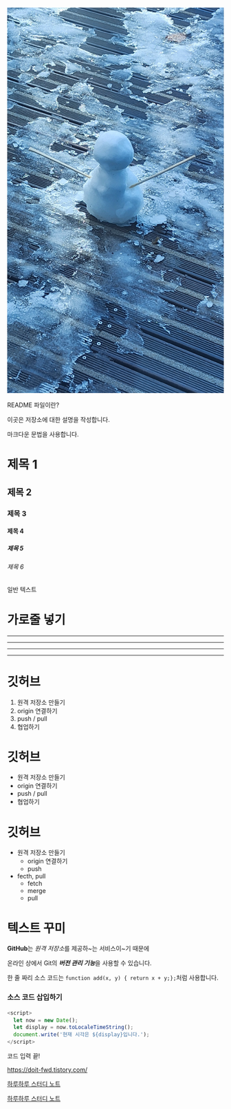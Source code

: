 ![눈사람 이미지](./KakaoTalk_20250108_113929039.jpg)

README 파일이란?

이곳은 저장소에 대한 설명을 작성합니다.

마크다운 문법을 사용합니다.

# 제목 1

## 제목 2

### 제목 3

#### 제목 4

##### 제목 5

###### 제목 6

일반 텍스트

# 가로줄 넣기

---

- - - -

****

***

# 깃허브

1. 원격 저장소 만들기
2. origin 연결하기
3. push / pull
4. 협업하기

# 깃허브

- 원격 저장소 만들기
- origin 연결하기
- push / pull
- 협업하기

# 깃허브

- 원격 저장소 만들기
  - origin 연결하기
  - push
- fecth, pull
  - fetch
  - merge
  - pull

# 텍스트 꾸미

**GitHub**는 *원격 저장소*를 제공하~는 서비스이~기 때문에

온라인 상에서 Git의 ***버전 관리 기능***을 사용할 수 있습니다.

한 줄 짜리 소스 코드는 `function add(x, y) { return x + y;};`처럼 사용합니다. 

### 소스 코드 삽입하기

```Javascript
<script>
  let now = new Date();
  let display = now.toLocaleTimeString();
  document.write('현재 시각은 ${display}입니다.');
</script>
```

코드 입력 끝!

<https://doit-fwd.tistory.com/>

[하루하루 스터디 노트](https://doit-fwd.tistory.com/)

[하루하루 스터디 노트](https://doit-fwd.tistory.com/, '프런트엔드 개발 팀')
